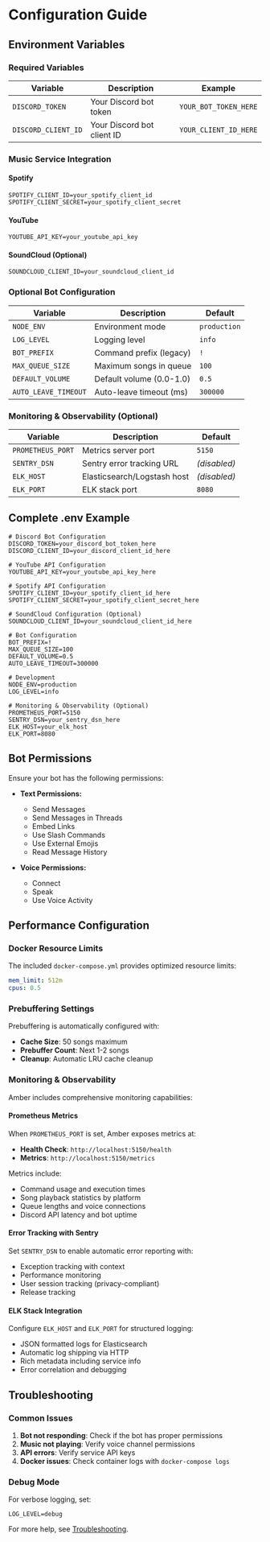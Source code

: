 # Configuration Guide

## Environment Variables

### Required Variables

| Variable | Description | Example |
|----------|-------------|----------|
| `DISCORD_TOKEN` | Your Discord bot token | `YOUR_BOT_TOKEN_HERE` |
| `DISCORD_CLIENT_ID` | Your Discord bot client ID | `YOUR_CLIENT_ID_HERE` |

### Music Service Integration

#### Spotify
```env
SPOTIFY_CLIENT_ID=your_spotify_client_id
SPOTIFY_CLIENT_SECRET=your_spotify_client_secret
```

#### YouTube
```env
YOUTUBE_API_KEY=your_youtube_api_key
```

#### SoundCloud (Optional)
```env
SOUNDCLOUD_CLIENT_ID=your_soundcloud_client_id
```

### Optional Bot Configuration

| Variable | Description | Default |
|----------|-------------|----------|
| `NODE_ENV` | Environment mode | `production` |
| `LOG_LEVEL` | Logging level | `info` |
| `BOT_PREFIX` | Command prefix (legacy) | `!` |
| `MAX_QUEUE_SIZE` | Maximum songs in queue | `100` |
| `DEFAULT_VOLUME` | Default volume (0.0-1.0) | `0.5` |
| `AUTO_LEAVE_TIMEOUT` | Auto-leave timeout (ms) | `300000` |

### Monitoring & Observability (Optional)

| Variable | Description | Default |
|----------|-------------|----------|
| `PROMETHEUS_PORT` | Metrics server port | `5150` |
| `SENTRY_DSN` | Sentry error tracking URL | _(disabled)_ |
| `ELK_HOST` | Elasticsearch/Logstash host | _(disabled)_ |
| `ELK_PORT` | ELK stack port | `8080` |

## Complete .env Example

```env
# Discord Bot Configuration
DISCORD_TOKEN=your_discord_bot_token_here
DISCORD_CLIENT_ID=your_discord_client_id_here

# YouTube API Configuration
YOUTUBE_API_KEY=your_youtube_api_key_here

# Spotify API Configuration
SPOTIFY_CLIENT_ID=your_spotify_client_id_here
SPOTIFY_CLIENT_SECRET=your_spotify_client_secret_here

# SoundCloud Configuration (Optional)
SOUNDCLOUD_CLIENT_ID=your_soundcloud_client_id_here

# Bot Configuration
BOT_PREFIX=!
MAX_QUEUE_SIZE=100
DEFAULT_VOLUME=0.5
AUTO_LEAVE_TIMEOUT=300000

# Development
NODE_ENV=production
LOG_LEVEL=info

# Monitoring & Observability (Optional)
PROMETHEUS_PORT=5150
SENTRY_DSN=your_sentry_dsn_here
ELK_HOST=your_elk_host
ELK_PORT=8080
```

## Bot Permissions

Ensure your bot has the following permissions:

- **Text Permissions:**
  - Send Messages
  - Send Messages in Threads
  - Embed Links
  - Use Slash Commands
  - Use External Emojis
  - Read Message History

- **Voice Permissions:**
  - Connect
  - Speak
  - Use Voice Activity

## Performance Configuration

### Docker Resource Limits

The included `docker-compose.yml` provides optimized resource limits:

```yaml
mem_limit: 512m
cpus: 0.5
```

### Prebuffering Settings

Prebuffering is automatically configured with:
- **Cache Size**: 50 songs maximum
- **Prebuffer Count**: Next 1-2 songs
- **Cleanup**: Automatic LRU cache cleanup

### Monitoring & Observability

Amber includes comprehensive monitoring capabilities:

#### Prometheus Metrics
When `PROMETHEUS_PORT` is set, Amber exposes metrics at:
- **Health Check**: `http://localhost:5150/health`
- **Metrics**: `http://localhost:5150/metrics`

Metrics include:
- Command usage and execution times
- Song playback statistics by platform
- Queue lengths and voice connections
- Discord API latency and bot uptime

#### Error Tracking with Sentry
Set `SENTRY_DSN` to enable automatic error reporting with:
- Exception tracking with context
- Performance monitoring
- User session tracking (privacy-compliant)
- Release tracking

#### ELK Stack Integration
Configure `ELK_HOST` and `ELK_PORT` for structured logging:
- JSON formatted logs for Elasticsearch
- Automatic log shipping via HTTP
- Rich metadata including service info
- Error correlation and debugging

## Troubleshooting

### Common Issues

1. **Bot not responding**: Check if the bot has proper permissions
2. **Music not playing**: Verify voice channel permissions
3. **API errors**: Verify service API keys
4. **Docker issues**: Check container logs with `docker-compose logs`

### Debug Mode

For verbose logging, set:
```env
LOG_LEVEL=debug
```

For more help, see [Troubleshooting](Troubleshooting).